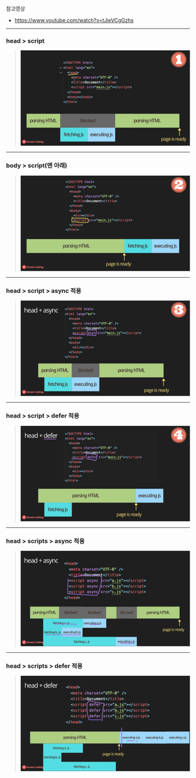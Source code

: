 참고영상

- https://www.youtube.com/watch?v=tJieVCgGzhs

---

### head > script

> ![alt text](<드림코딩 - 자바스크립트 2. 콘솔에 출력, script async 와 defer의 차이점 및 앞으로 자바스크립트 공부 방향 프론트엔드 개발자 입문편 (JavaScript ES5+) [tJieVCgGzhs - 1280x720 - 8m56s].png>)

---

### body > script(맨 아래)

> ![alt text](<드림코딩 - 자바스크립트 2. 콘솔에 출력, script async 와 defer의 차이점 및 앞으로 자바스크립트 공부 방향 프론트엔드 개발자 입문편 (JavaScript ES5+) [tJieVCgGzhs - 1280x720 - 10m14s].png>)

---

### head > script > async 적용

> ![alt text](<드림코딩 - 자바스크립트 2. 콘솔에 출력, script async 와 defer의 차이점 및 앞으로 자바스크립트 공부 방향 프론트엔드 개발자 입문편 (JavaScript ES5+) [tJieVCgGzhs - 1280x720 - 11m28s].png>)

---

### head > script > defer 적용

> ![alt text](<드림코딩 - 자바스크립트 2. 콘솔에 출력, script async 와 defer의 차이점 및 앞으로 자바스크립트 공부 방향 프론트엔드 개발자 입문편 (JavaScript ES5+) [tJieVCgGzhs - 1280x720 - 13m04s].png>)

---

### head > scripts > async 적용

> ![alt text](<드림코딩 - 자바스크립트 2. 콘솔에 출력, script async 와 defer의 차이점 및 앞으로 자바스크립트 공부 방향 프론트엔드 개발자 입문편 (JavaScript ES5+) [tJieVCgGzhs - 1280x720 - 13m57s].png>)

---

### head > scripts > defer 적용

> ![alt text](<드림코딩 - 자바스크립트 2. 콘솔에 출력, script async 와 defer의 차이점 및 앞으로 자바스크립트 공부 방향 프론트엔드 개발자 입문편 (JavaScript ES5+) [tJieVCgGzhs - 1280x720 - 14m24s].png>)
